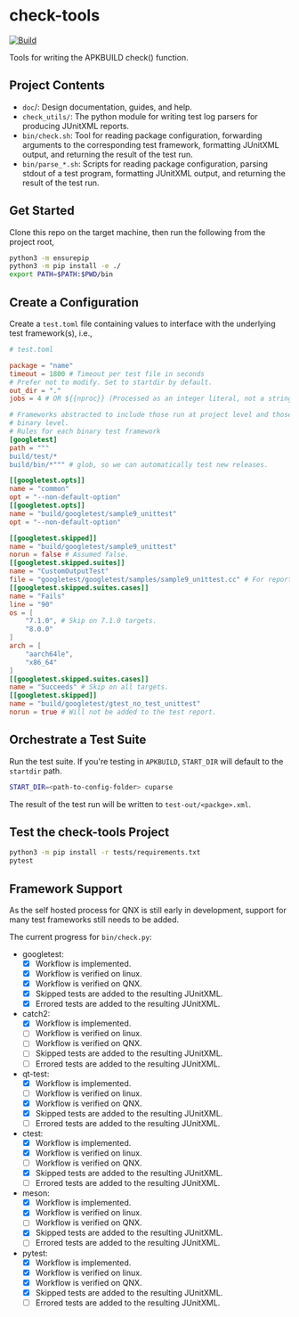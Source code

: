 # check-tools
[![Build](https://github.com/qnx-ports/check-tools/actions/workflows/ubuntu-22.04.yml/badge.svg)](https://github.com/qnx-ports/check-tools/actions/workflows/ubuntu-22.04.yml)

Tools for writing the APKBUILD check() function.

## Project Contents

- `doc`/:           Design documentation, guides, and help.
- `check_utils/`:   The python module for writing test log parsers for producing
                    JUnitXML reports.
- `bin/check.sh`:   Tool for reading package configuration, forwarding arguments
                    to the corresponding test framework, formatting JUnitXML
                    output, and returning the result of the test run.
- `bin/parse_*.sh`: Scripts for reading package configuration, parsing stdout of
                    a test program, formatting JUnitXML output, and returning
                    the result of the test run.

## Get Started

Clone this repo on the target machine, then run the following from the project
root,

```bash
python3 -m ensurepip
python3 -m pip install -e ./
export PATH=$PATH:$PWD/bin
```

## Create a Configuration

Create a `test.toml` file containing values to interface with the underlying
test framework(s), i.e.,
```toml
# test.toml

package = "name"
timeout = 1800 # Timeout per test file in seconds
# Prefer not to modify. Set to startdir by default.
out_dir = "."
jobs = 4 # OR ${{nproc}} (Processed as an integer literal, not a string)

# Frameworks abstracted to include those run at project level and those run at
# binary level.
# Rules for each binary test framework
[googletest]
path = """
build/test/*
build/bin/*""" # glob, so we can automatically test new releases.

[[googletest.opts]]
name = "common"
opt = "--non-default-option"
[[googletest.opts]]
name = "build/googletest/sample9_unittest"
opt = "--non-default-option"

[[googletest.skipped]]
name = "build/googletest/sample9_unittest"
norun = false # Assumed false.
[[googletest.skipped.suites]]
name = "CustomOutputTest"
file = "googletest/googletest/samples/sample9_unittest.cc" # For reporting in junitxml.
[[googletest.skipped.suites.cases]]
name = "Fails"
line = "90"
os = [
    "7.1.0", # Skip on 7.1.0 targets.
    "8.0.0"
]
arch = [
    "aarch64le",
    "x86_64"
]
[[googletest.skipped.suites.cases]]
name = "Succeeds" # Skip on all targets.
[[googletest.skipped]]
name = "build/googletest/gtest_no_test_unittest"
norun = true # Will not be added to the test report.
```

## Orchestrate a Test Suite

Run the test suite. If you're testing in `APKBUILD`, `START_DIR` will default to
the `startdir` path.
```bash
START_DIR=<path-to-config-folder> cuparse
```
The result of the test run will be written to `test-out/<packge>.xml`.

## Test the check-tools Project
```bash
python3 -m pip install -r tests/requirements.txt
pytest
```

## Framework Support

As the self hosted process for QNX is still early in development, support for
many test frameworks still needs to be added.

The current progress for `bin/check.py`:
- googletest:
  - [x] Workflow is implemented.
  - [x] Workflow is verified on linux.
  - [x] Workflow is verified on QNX.
  - [x] Skipped tests are added to the resulting JUnitXML.
  - [x] Errored tests are added to the resulting JUnitXML.
- catch2:
  - [x] Workflow is implemented.
  - [ ] Workflow is verified on linux.
  - [ ] Workflow is verified on QNX.
  - [ ] Skipped tests are added to the resulting JUnitXML.
  - [ ] Errored tests are added to the resulting JUnitXML.
- qt-test:
  - [x] Workflow is implemented.
  - [ ] Workflow is verified on linux.
  - [x] Workflow is verified on QNX.
  - [x] Skipped tests are added to the resulting JUnitXML.
  - [ ] Errored tests are added to the resulting JUnitXML.
- ctest:
  - [x] Workflow is implemented.
  - [x] Workflow is verified on linux.
  - [ ] Workflow is verified on QNX.
  - [x] Skipped tests are added to the resulting JUnitXML.
  - [ ] Errored tests are added to the resulting JUnitXML.
- meson:
  - [x] Workflow is implemented.
  - [x] Workflow is verified on linux.
  - [ ] Workflow is verified on QNX.
  - [x] Skipped tests are added to the resulting JUnitXML.
  - [ ] Errored tests are added to the resulting JUnitXML.
- pytest:
  - [x] Workflow is implemented.
  - [x] Workflow is verified on linux.
  - [x] Workflow is verified on QNX.
  - [x] Skipped tests are added to the resulting JUnitXML.
  - [ ] Errored tests are added to the resulting JUnitXML.
